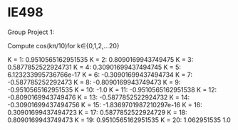 # IE498


Group Project 1:

Compute cos(kπ/10)for k∈{0,1,2,…20}

K = 1: 0.9510565162951535
K = 2: 0.8090169943749475
K = 3: 0.5877852522924731
K = 4: 0.30901699437494745
K = 5: 6.123233995736766e-17
K = 6: -0.30901699437494734
K = 7: -0.587785252292473
K = 8: -0.8090169943749473
K = 9: -0.9510565162951535
K = 10: -1.0
K = 11: -0.9510565162951538
K = 12: -0.8090169943749476
K = 13: -0.5877852522924732
K = 14: -0.30901699437494756
K = 15: -1.8369701987210297e-16
K = 16: 0.30901699437494723
K = 17: 0.5877852522924729
K = 18: 0.8090169943749473
K = 19: 0.9510565162951535
K = 20: 1.062951535
1.0
